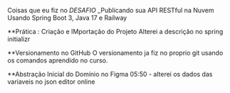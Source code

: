 Coisas que eu fiz no *DESAFIO* _Publicando sua API RESTful na Nuvem Usando Spring Boot 3, Java 17 e Railway

**Prática : Criação e IMportação do Projeto
Alterei a descrição no spring initializr

**Versionamento no GitHub
O versionamento ja fiz no proprio git usando os comandos aprendido no curso.

**Abstração Inicial do Domínio no Figma
05:50 - alterei os dados das variaveis no json editor online